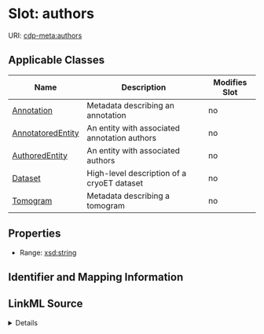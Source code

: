 

# Slot: authors

URI: [cdp-meta:authors](metadataauthors)



<!-- no inheritance hierarchy -->





## Applicable Classes

| Name | Description | Modifies Slot |
| --- | --- | --- |
| [Annotation](Annotation.md) | Metadata describing an annotation |  no  |
| [AnnotatoredEntity](AnnotatoredEntity.md) | An entity with associated annotation authors |  no  |
| [AuthoredEntity](AuthoredEntity.md) | An entity with associated authors |  no  |
| [Dataset](Dataset.md) | High-level description of a cryoET dataset |  no  |
| [Tomogram](Tomogram.md) | Metadata describing a tomogram |  no  |







## Properties

* Range: [xsd:string](http://www.w3.org/2001/XMLSchema#string)





## Identifier and Mapping Information








## LinkML Source

<details>
```yaml
name: authors
alias: authors
domain_of:
- AuthoredEntity
- AnnotatoredEntity
- Dataset
- Tomogram
- Annotation
range: string

```
</details>